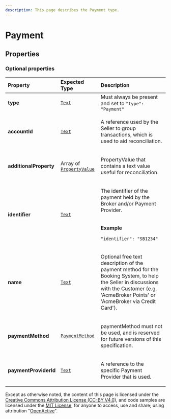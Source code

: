 ```yaml
---
description: This page describes the Payment type.
---
```


# Payment



## **Properties**

### **Optional properties**
    
<table>
  <thead>
    <tr>
      <th style="text-align:left">Property</th>
      <th style="text-align:left">Expected Type</th>
      <th style="text-align:left">Description</th>
    </tr>
  </thead>
  <tbody>
    <tr>
      <td style="text-align:left"><b>type</b></td>
      <td style="text-align:left">
        <a href="https://schema.org/Text"><code>Text</code></a>
      </td>
      <td style="text-align:left">
        Must always be present and set to <code>"type": "Payment"</code>
      </td>
    </tr>
    <tr>
      <td style="text-align:left"><b>accountId</b></td>
      <td style="text-align:left">
        <a href="https://schema.org/Text"><code>Text</code></a>
      </td>
      <td style="text-align:left">
        <p>A reference used by the Seller to group transactions, which is used to aid reconciliation.</p>
      </td>
    </tr>
    <tr>
      <td style="text-align:left"><b>additionalProperty</b></td>
      <td style="text-align:left">
        Array of <a href="https://developer.openactive.io/data-model/types/propertyvalue"><code>PropertyValue</code></a>
      </td>
      <td style="text-align:left">
        <p>PropertyValue that contains a text value useful for reconciliation.</p>
      </td>
    </tr>
    <tr>
      <td style="text-align:left"><b>identifier</b></td>
      <td style="text-align:left">
        <a href="https://schema.org/Text"><code>Text</code></a>
      </td>
      <td style="text-align:left">
        <p>The identifier of the payment held by the Broker and/or Payment Provider.</p><p></br><b>Example</b></p><p><code>"identifier": "SB1234"</code></p>
      </td>
    </tr>
    <tr>
      <td style="text-align:left"><b>name</b></td>
      <td style="text-align:left">
        <a href="https://schema.org/Text"><code>Text</code></a>
      </td>
      <td style="text-align:left">
        <p>Optional free text description of the payment method for the Booking System, to help the Seller in discussions with the Customer (e.g. 'AcmeBroker Points' or 'AcmeBroker via Credit Card').</p>
      </td>
    </tr>
    <tr>
      <td style="text-align:left"><b>paymentMethod</b></td>
      <td style="text-align:left">
        <a href="https://schema.org/PaymentMethod"><code>PaymentMethod</code></a>
      </td>
      <td style="text-align:left">
        <p>paymentMethod must not be used, and is reserved for future versions of this specification.</p>
      </td>
    </tr>
    <tr>
      <td style="text-align:left"><b>paymentProviderId</b></td>
      <td style="text-align:left">
        <a href="https://schema.org/Text"><code>Text</code></a>
      </td>
      <td style="text-align:left">
        <p>A reference to the specific Payment Provider that is used.</p>
      </td>
    </tr>
  </tbody>
</table>






Except as otherwise noted, the content of this page is licensed under the [Creative Commons Attribution License (CC-BY V4.0)](https://creativecommons.org/licenses/by/4.0/), and code samples are licensed under the [MIT License](https://opensource.org/licenses/MIT), for anyone to access, use and share; using attribution "[OpenActive](https://www.openactive.io/)".
